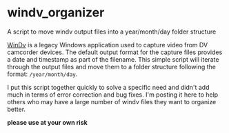 # windv_organizer
A script to move windv output files into a year/month/day folder structure


[WinDv](http://windv.mourek.cz/) is a legacy Windows application used to capture video from DV camcorder devices. The default output format for the capture files provides a date and timestamp as part of the filename.  This simple script will iterate through the output files and move them to a folder structure following the format: `/year/month/day`.

I put this script together quickly to solve a specific need and didn't add much in terms of error correction and bug fixes.  I'm posting it here to help others who may have a large number of windv files they want to organize better.  

**please use at your own risk**

